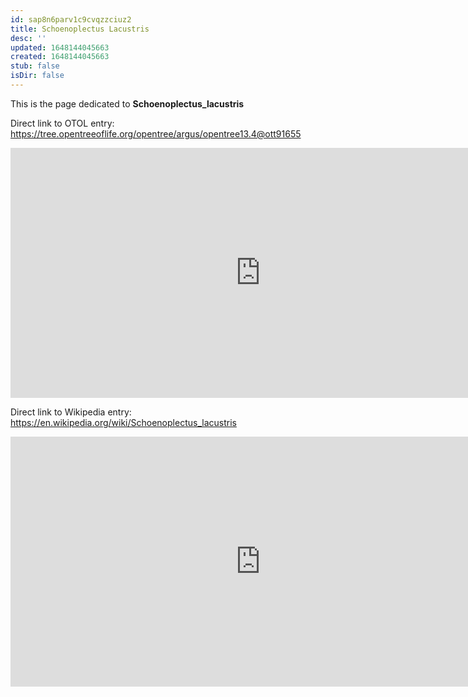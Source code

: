 ```yaml
---
id: sap8n6parv1c9cvqzzciuz2
title: Schoenoplectus Lacustris
desc: ''
updated: 1648144045663
created: 1648144045663
stub: false
isDir: false
---
```

This is the page dedicated to **Schoenoplectus_lacustris**


Direct link to OTOL entry: https://tree.opentreeoflife.org/opentree/argus/opentree13.4@ott91655



<html>
    <body>
    <iframe src="https://tree.opentreeoflife.org/opentree/argus/opentree13.4@ott91655"
    width="800" height="400" frameborder="0" allowfullscreen> </iframe>
    </body>
</html>
    


Direct link to Wikipedia entry: https://en.wikipedia.org/wiki/Schoenoplectus_lacustris



<html>
    <body>
    <iframe src="https://en.wikipedia.org/wiki/Schoenoplectus_lacustris"
    width="800" height="400" frameborder="0" allowfullscreen> </iframe>
    </body>
</html>
    
